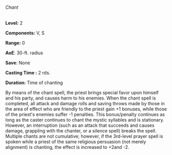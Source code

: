###### Chant

**Level:** 2

**Components:** V, S

**Range:** 0

**AoE**: 30-ft. radius

**Save**: None

**Casting Time :** 2 rds.

**Duration:** Time of chanting

By means of the chant spell, the priest brings special favor upon himself and his party, and causes harm to his enemies. When the chant spell is completed, all attack and damage rolls and saving throws made by those in the area of effect who are friendly to the priest gain +1 bonuses, while those of the priest's enemies suffer -1 penalties. This bonus/penalty continues as long as the caster continues to chant the mystic syllables and is stationary. However, an interruption (such as an attack that succeeds and causes damage, grappling with the chanter, or a silence spell) breaks the spell. Multiple chants are not cumulative; however, if the 3rd-level prayer spell is spoken while a priest of the same religious persuasion (not merely alignment) is chanting, the effect is increased to +2and -2.